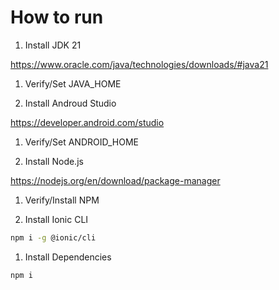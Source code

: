 # How to run

1. Install JDK 21

https://www.oracle.com/java/technologies/downloads/#java21

1. Verify/Set JAVA_HOME

1. Install Androud Studio

https://developer.android.com/studio

1. Verify/Set ANDROID_HOME

1. Install Node.js

https://nodejs.org/en/download/package-manager

1. Verify/Install NPM

1. Install Ionic CLI

```bash
npm i -g @ionic/cli
```

1. Install Dependencies

```bash
npm i
```
